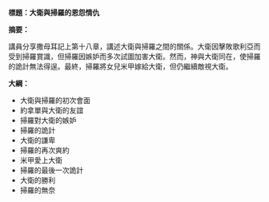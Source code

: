 **標題：大衛與掃羅的恩怨情仇**

**摘要：**

講員分享撒母耳記上第十八章，講述大衛與掃羅之間的關係。大衛因擊敗歌利亞而受到掃羅賞識，但掃羅因嫉妒而多次試圖加害大衛。然而，神與大衛同在，使掃羅的詭計無法得逞。最終，掃羅將女兒米甲嫁給大衛，但仍繼續敵視大衛。

**大綱：**

* 大衛與掃羅的初次會面
* 約拿單與大衛的友誼
* 掃羅對大衛的嫉妒
* 掃羅的詭計
* 大衛的謙卑
* 掃羅的再次爽約
* 米甲愛上大衛
* 掃羅的最後一次詭計
* 大衛的勝利
* 掃羅的無奈